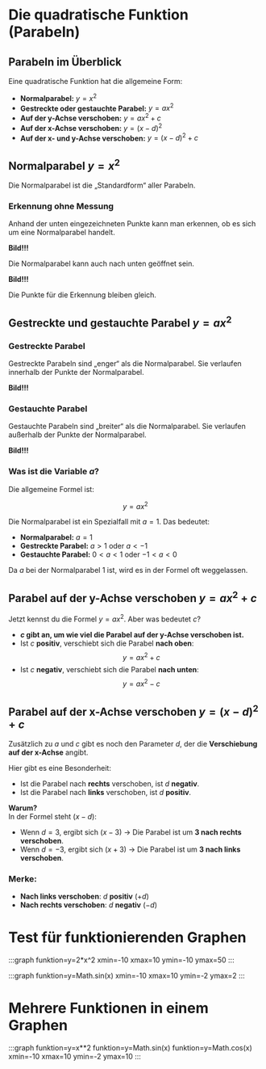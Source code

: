 # Die quadratische Funktion (Parabeln)

## Parabeln im Überblick

Eine quadratische Funktion hat die allgemeine Form:

- **Normalparabel:** $y = x^2$
- **Gestreckte oder gestauchte Parabel:** $y = ax^2$
- **Auf der y-Achse verschoben:** $y = ax^2 + c$
- **Auf der x-Achse verschoben:** $y = (x - d)^2$
- **Auf der x- und y-Achse verschoben:** $y = (x - d)^2 + c$

## Normalparabel $y = x^2$

Die Normalparabel ist die „Standardform“ aller Parabeln.

### Erkennung ohne Messung
Anhand der unten eingezeichneten Punkte kann man erkennen, ob es sich um eine Normalparabel handelt.

**Bild!!!**  

Die Normalparabel kann auch nach unten geöffnet sein.

**Bild!!!**  

Die Punkte für die Erkennung bleiben gleich.

## Gestreckte und gestauchte Parabel $y = ax^2$

### Gestreckte Parabel
Gestreckte Parabeln sind „enger“ als die Normalparabel. Sie verlaufen innerhalb der Punkte der Normalparabel.

**Bild!!!**

### Gestauchte Parabel
Gestauchte Parabeln sind „breiter“ als die Normalparabel. Sie verlaufen außerhalb der Punkte der Normalparabel.

**Bild!!!**

### Was ist die Variable $a$?
Die allgemeine Formel ist:

$$ y = ax^2 $$

Die Normalparabel ist ein Spezialfall mit $a = 1$. Das bedeutet:

- **Normalparabel:** $a = 1$
- **Gestreckte Parabel:** $a > 1$ oder $a < -1$
- **Gestauchte Parabel:** $0 < a < 1$ oder $-1 < a < 0$

Da $a$ bei der Normalparabel $1$ ist, wird es in der Formel oft weggelassen.

## Parabel auf der y-Achse verschoben $y = ax^2 + c$

Jetzt kennst du die Formel $y = ax^2$. Aber was bedeutet $c$?

- **$c$ gibt an, um wie viel die Parabel auf der y-Achse verschoben ist.**
- Ist $c$ **positiv**, verschiebt sich die Parabel **nach oben**:  
  $$ y = ax^2 + c $$
- Ist $c$ **negativ**, verschiebt sich die Parabel **nach unten**:  
  $$ y = ax^2 - c $$

## Parabel auf der x-Achse verschoben $y = (x - d)^2 + c$

Zusätzlich zu $a$ und $c$ gibt es noch den Parameter $d$, der die **Verschiebung auf der x-Achse** angibt.

Hier gibt es eine Besonderheit:

- Ist die Parabel nach **rechts** verschoben, ist $d$ **negativ**.
- Ist die Parabel nach **links** verschoben, ist $d$ **positiv**.

**Warum?**  
In der Formel steht $(x - d)$:
- Wenn $d = 3$, ergibt sich $(x - 3)$ → Die Parabel ist um **3 nach rechts verschoben**.
- Wenn $d = -3$, ergibt sich $(x + 3)$ → Die Parabel ist um **3 nach links verschoben**.

### Merke:
- **Nach links verschoben**: $d$ **positiv** $(+d)$
- **Nach rechts verschoben**: $d$ **negativ** $(-d)$

# Test für funktionierenden Graphen

:::graph
funktion=y=2*x^2
xmin=-10
xmax=10
ymin=-10
ymax=50
:::

:::graph
funktion=y=Math.sin(x)
xmin=-10
xmax=10
ymin=-2
ymax=2
:::

# Mehrere Funktionen in einem Graphen

:::graph
funktion=y=x**2
funktion=y=Math.sin(x)
funktion=y=Math.cos(x)
xmin=-10
xmax=10
ymin=-2
ymax=10
:::